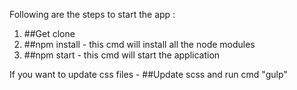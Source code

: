 Following are the steps to start the app :
1) ##Get clone
2) ##npm install - this cmd will install all the node modules
3) ##npm start - this cmd will start the application

If you want to update css files -
##Update scss and run cmd "gulp" 
